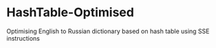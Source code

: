 # HashTable-Optimised
Optimising English to Russian dictionary based on hash table using SSE instructions
